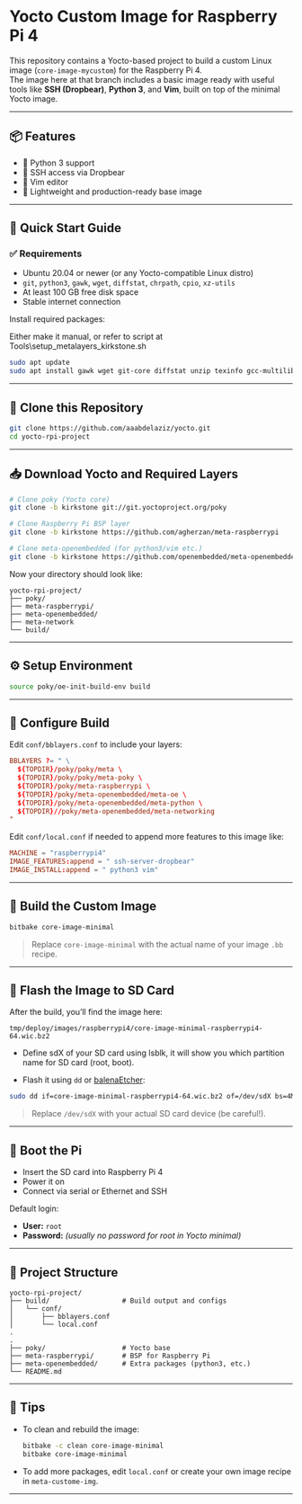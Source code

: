 # Yocto Custom Image for Raspberry Pi 4

This repository contains a Yocto-based project to build a custom Linux image (`core-image-mycustom`) for the Raspberry Pi 4.  
The image here at that branch includes a basic image ready with useful tools like **SSH (Dropbear)**, **Python 3**, and **Vim**, built on top of the minimal Yocto image.

---

## 📦 Features

- 🐍 Python 3 support
- 🔐 SSH access via Dropbear
- 📝 Vim editor
- 🧼 Lightweight and production-ready base image

---

## 🚀 Quick Start Guide

### ✅ Requirements

- Ubuntu 20.04 or newer (or any Yocto-compatible Linux distro)
- `git`, `python3`, `gawk`, `wget`, `diffstat`, `chrpath`, `cpio`, `xz-utils`
- At least 100 GB free disk space
- Stable internet connection

Install required packages:

Either make it manual, or refer to script at Tools\setup_metalayers_kirkstone.sh
```bash
sudo apt update
sudo apt install gawk wget git-core diffstat unzip texinfo gcc-multilib      build-essential chrpath socat cpio python3 python3-pip python3-pexpect      xz-utils debianutils iputils-ping python3-git python3-jinja2 libegl1-mesa      libsdl1.2-dev pylint xterm
```



---

## 🔁 Clone this Repository

```bash
git clone https://github.com/aaabdelaziz/yocto.git
cd yocto-rpi-project
```

---

## 📥 Download Yocto and Required Layers

```bash
# Clone poky (Yocto core)
git clone -b kirkstone git://git.yoctoproject.org/poky

# Clone Raspberry Pi BSP layer
git clone -b kirkstone https://github.com/agherzan/meta-raspberrypi

# Clone meta-openembedded (for python3/vim etc.)
git clone -b kirkstone https://github.com/openembedded/meta-openembedded
```

Now your directory should look like:

```
yocto-rpi-project/
├── poky/
├── meta-raspberrypi/
├── meta-openembedded/
├── meta-network
└── build/
```

---

## ⚙️ Setup Environment

```bash
source poky/oe-init-build-env build
```

---

## 🔧 Configure Build

Edit `conf/bblayers.conf` to include your layers:

```conf
BBLAYERS ?= " \
  ${TOPDIR}/poky/poky/meta \
  ${TOPDIR}/poky/poky/meta-poky \
  ${TOPDIR}/poky/meta-raspberrypi \
  ${TOPDIR}/poky/meta-openembedded/meta-oe \
  ${TOPDIR}/poky/meta-openembedded/meta-python \
  ${TOPDIR}//poky/meta-openembedded/meta-networking 
"
```

Edit `conf/local.conf` if needed to append more features to this image like:

```conf
MACHINE = "raspberrypi4"
IMAGE_FEATURES:append = " ssh-server-dropbear"
IMAGE_INSTALL:append = " python3 vim"
```

---

## 🧱 Build the Custom Image

```bash
bitbake core-image-minimal
```

> Replace `core-image-minimal` with the actual name of your image `.bb` recipe.

---

## 💾 Flash the Image to SD Card

After the build, you’ll find the image here:

```
tmp/deploy/images/raspberrypi4/core-image-minimal-raspberrypi4-64.wic.bz2
```
- Define sdX of your SD card using lsblk, it will show you which partition name for SD card (root, boot).

- Flash it using `dd` or [balenaEtcher](https://www.balena.io/etcher/):

```bash
sudo dd if=core-image-minimal-raspberrypi4-64.wic.bz2 of=/dev/sdX bs=4M status=progress && sync
```

> Replace `/dev/sdX` with your actual SD card device (be careful!).

---

## 🔌 Boot the Pi

- Insert the SD card into Raspberry Pi 4
- Power it on
- Connect via serial or Ethernet and SSH

Default login:
- **User:** `root`
- **Password:** *(usually no password for root in Yocto minimal)*

---

## 📁 Project Structure

```
yocto-rpi-project/
├── build/                  # Build output and configs
│   └── conf/
│       ├── bblayers.conf
│       └── local.conf
.
.
├── poky/                   # Yocto base
├── meta-raspberrypi/       # BSP for Raspberry Pi
├── meta-openembedded/      # Extra packages (python3, etc.)
└── README.md
```

---

## 🧠 Tips

- To clean and rebuild the image:
  ```bash
  bitbake -c clean core-image-minimal
  bitbake core-image-minimal
  ```

- To add more packages, edit `local.conf` or create your own image recipe in `meta-custome-img`.

---
